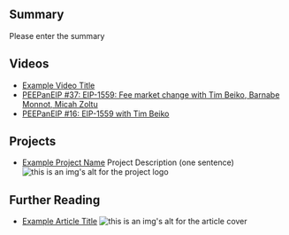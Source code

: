 ## Summary

Please enter the summary

## Videos

- [Example Video Title](https://www.youtube.com/watch?v=TDGq4aeevgY)
- [PEEPanEIP #37: EIP-1559: Fee market change with Tim Beiko, Barnabe Monnot, Micah Zoltu](https://www.youtube.com/watch?v=AC1FS3LmoT4&list=PL4cwHXAawZxqu0PKKyMzG_3BJV_xZTi1F&index=76)
- [PEEPanEIP #16: EIP-1559 with Tim Beiko](https://www.youtube.com/watch?v=ZbSKo_x9RvU&list=PL4cwHXAawZxqu0PKKyMzG_3BJV_xZTi1F&index=98)

## Projects

- [Example Project Name](https://xxxx.xxx/xxxxx) Project Description (one sentence) ![this is an img's alt for the project logo](https://xxxx.xxx/project-logo.xxx)

## Further Reading

- [Example Article Title](https://xxxx.xxx/xxxxx) ![this is an img's alt for the article cover](https://xxxx.xxx/article-cover.xxx)
